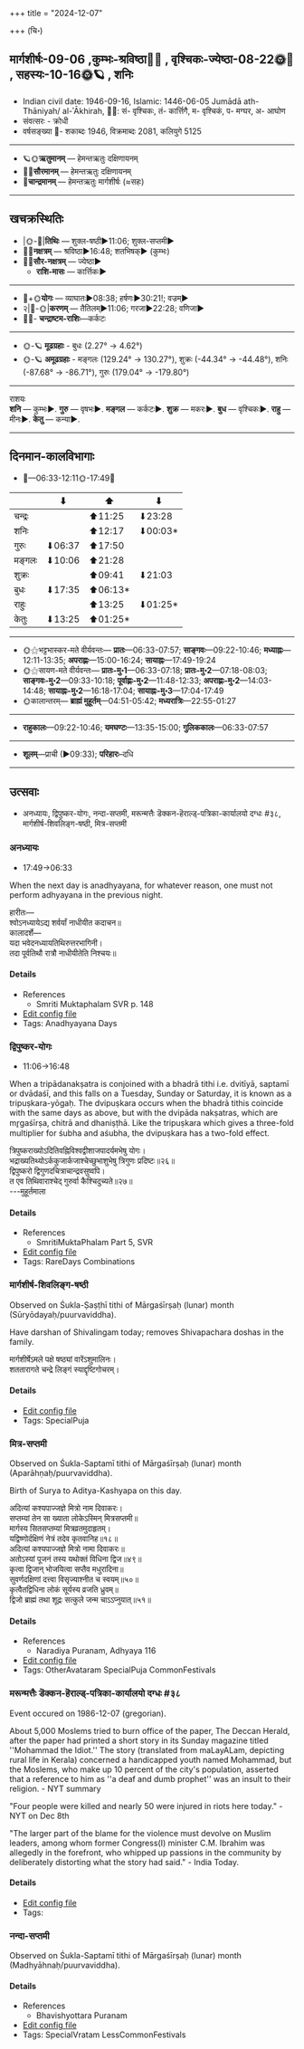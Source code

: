 +++
title = "2024-12-07"

+++
(चि॰)
## मार्गशीर्षः-09-06  ,कुम्भः-श्रविष्ठा🌛🌌  ,  वृश्चिकः-ज्येष्ठा-08-22🌞🌌  ,  सहस्यः-10-16🌞🪐  , शनिः
- Indian civil date: 1946-09-16, Islamic: 1446-06-05 Jumādā ath-Thāniyah/ al-ʾĀkhirah, 🌌🌞: सं- वृश्चिकः, तं- कार्त्तिगै, म- वृश्चिकं, प- मग्घर, अ- आघोण
- संवत्सरः - क्रोधी
- वर्षसङ्ख्या 🌛- शकाब्दः 1946, विक्रमाब्दः 2081, कलियुगे 5125
___________________
- 🪐🌞**ऋतुमानम्** — हेमन्तऋतुः दक्षिणायनम्
- 🌌🌞**सौरमानम्** — हेमन्तऋतुः दक्षिणायनम्
- 🌛**चान्द्रमानम्** — हेमन्तऋतुः मार्गशीर्षः (≈सहः)
___________________


## खचक्रस्थितिः
- |🌞-🌛|**तिथिः** — शुक्ल-षष्ठी►11:06; शुक्ल-सप्तमी►  
- 🌌🌛**नक्षत्रम्** — श्रविष्ठा►16:48; शतभिषक्► (कुम्भः)  
- 🌌🌞**सौर-नक्षत्रम्** — ज्येष्ठा►  
  - **राशि-मासः** — कार्त्तिकः► 
___________________
- 🌛+🌞**योगः** — व्याघातः►08:38; हर्षणः►30:21!; वज्रम्►  
- २|🌛-🌞|**करणम्** — तैतिलम्►11:06; गरजा►22:28; वणिजा►  
- 🌌🌛- **चन्द्राष्टम-राशिः**—कर्कटः  
___________________
- 🌞-🪐 **मूढग्रहाः** - बुधः (2.27° → 4.62°)
- 🌞-🪐 **अमूढग्रहाः** - मङ्गलः (129.24° → 130.27°), शुक्रः (-44.34° → -44.48°), शनिः (-87.68° → -86.71°), गुरुः (179.04° → -179.80°)
___________________
राशयः  
**शनि** — कुम्भः►. **गुरु** — वृषभः►. **मङ्गल** — कर्कटः►. **शुक्र** — मकरः►. **बुध** — वृश्चिकः►. **राहु** — मीनः►. **केतु** — कन्या►. 
___________________


## दिनमान-कालविभागाः
- 🌅—06:33-12:11🌞-17:49🌇  

|      |⬇     |⬆     |⬇     |
|------|-----|-----|------|
|चन्द्रः|     |⬆11:25 |⬇23:28 |
|शनिः   |     |⬆12:17 |⬇00:03*|
|गुरुः  |⬇06:37 |⬆17:50 |     |
|मङ्गलः |⬇10:06 |⬆21:28 |     |
|शुक्रः |     |⬆09:41 |⬇21:03 |
|बुधः   |⬇17:35 |⬆06:13*|     |
|राहुः  |     |⬆13:25 |⬇01:25*|
|केतुः  |⬇13:25 |⬆01:25*|     |
___________________
- 🌞⚝भट्टभास्कर-मते वीर्यवन्तः— **प्रातः**—06:33-07:57; **साङ्गवः**—09:22-10:46; **मध्याह्नः**—12:11-13:35; **अपराह्णः**—15:00-16:24; **सायाह्नः**—17:49-19:24  
- 🌞⚝सायण-मते वीर्यवन्तः— **प्रातः-मु॰1**—06:33-07:18; **प्रातः-मु॰2**—07:18-08:03; **साङ्गवः-मु॰2**—09:33-10:18; **पूर्वाह्णः-मु॰2**—11:48-12:33; **अपराह्णः-मु॰2**—14:03-14:48; **सायाह्नः-मु॰2**—16:18-17:04; **सायाह्नः-मु॰3**—17:04-17:49  
- 🌞कालान्तरम्— **ब्राह्मं मुहूर्तम्**—04:51-05:42; **मध्यरात्रिः**—22:55-01:27  
___________________
- **राहुकालः**—09:22-10:46; **यमघण्टः**—13:35-15:00; **गुलिककालः**—06:33-07:57  
___________________
- **शूलम्**—प्राची (►09:33); **परिहारः**–दधि  
___________________

## उत्सवाः
- अनध्यायः, द्विपुष्कर-योगः, नन्दा-सप्तमी, मरून्मत्तैः डॆक्कन-हॆराल्ड्-पत्रिका-कार्यालयो दग्धः #३८, मार्गशीर्ष-शिवलिङ्ग-षष्ठी, मित्र-सप्तमी
### अनध्यायः
- 17:49→06:33



When the next day is anadhyayana, for whatever reason, one must not perform adhyayana in the previous night.

हारीतः—  
श्वोऽनध्यायेऽद्य शर्वर्यां नाधीयीत कदाचन॥  
कालादर्शे—  
यदा भवेदनध्यायतिथिरुत्तरभागिनी।  
तदा पूर्वतिथौ रात्रौ नाधीयीतेति निश्चयः॥



#### Details
- References
  - Smriti Muktaphalam SVR p.  148
- [Edit config file](https://github.com/jyotisham/adyatithi/blob/master/time_focus/adhyayana/description_only/anadhyAyaH~pUrvarAtrau.toml)
- Tags: Anadhyayana Days


### द्विपुष्कर-योगः
- 11:06→16:48



When a tripādanakṣatra is conjoined with a bhadrā tithi i.e. dvitīyā, saptamī or dvādaśī, and this falls on a Tuesday, Sunday or Saturday, it is known as a tripuṣkara-yōgaḥ. The dvipuṣkara occurs when the bhadrā tithis coincide with the same days as above, but with the dvipāda nakṣatras, which are mr̥gaśīrṣa, chitrā and dhaniṣṭhā. Like the tripuṣkara which gives a three-fold multiplier for śubha and aśubha, the dvipuṣkara has a two-fold effect.

त्रिपुष्कराख्योऽदितिवह्निविश्वद्वीशाजपादर्यमभेषु योगः।  
भद्राख्यतिथ्योऽर्ककुजार्कजाश्चेच्छुभाशुभेषु त्रिगुणः प्रदिष्टः॥२६॥  
द्विपुष्करो द्विगुणदचित्राचान्द्रवसुष्वपि।   
त एव तिथिवाराश्चेद् गुरुर्वा कैश्चिदुच्यते॥२७॥  
---मुहूर्तमाला



#### Details
- References
  - SmritiMuktaPhalam Part 5, SVR
- [Edit config file](https://github.com/jyotisham/adyatithi/blob/master/time_focus/misc_combinations/description_only/dvipuSkara-yOgaH~6.toml)
- Tags: RareDays Combinations


### मार्गशीर्ष-शिवलिङ्ग-षष्ठी

Observed on Śukla-Ṣaṣṭhī tithi of Mārgaśīrṣaḥ (lunar) month (Sūryōdayaḥ/puurvaviddha). 

Have darshan of Shivalingam today; removes Shivapachara doshas in the family.

मार्गशीर्षेऽमले पक्षे षष्ठ्यां वारेंऽशुमालिनः।  
शततारागते चन्द्रे लिङ्गं स्याद्दृष्टिगोचरम्।



#### Details
- [Edit config file](https://github.com/jyotisham/adyatithi/blob/master/general/lunar_month/tithi/09/06/mArgazIrSa-zivaliGga-SaSThI.toml)
- Tags: SpecialPuja


### मित्र-सप्तमी

Observed on Śukla-Saptamī tithi of Mārgaśīrṣaḥ (lunar) month (Aparāhṇaḥ/puurvaviddha). 

Birth of Surya to Aditya-Kashyapa on this day.

अदित्यां कश्यपाज्जज्ञे मित्रो नाम दिवाकरः।  
सप्तम्यां तेन सा ख्याता लोकेऽस्मिन् मित्रसप्तमी॥  
मार्गस्य सितसप्तम्यां मित्रव्रतमुदाहृतम्।  
यद्विष्णोर्दक्षिणं नेत्रं तदेव कृतवानिह॥१८॥  
अदित्यां कश्यपाज्जज्ञे मित्रो नामा दिवाकरः॥  
अतोऽस्यां पूजनं तस्य यथोक्तं विधिना द्विज॥४९॥  
कृत्वा द्विजान् भोजयित्वा सप्तैव मधुरादिना॥  
सुवर्णदक्षिणां दत्त्वा विसृज्याश्नीत च स्वयम्॥५०॥  
कृत्वैतद्विधिना लोकं सूर्यस्य व्रजति ध्रुवम्॥  
द्विजो ब्राह्मं तथा शूद्रः सत्कुले जन्म चाऽऽप्नुयात्॥५१॥



#### Details
- References
  - Naradiya Puranam, Adhyaya 116
- [Edit config file](https://github.com/jyotisham/adyatithi/blob/master/general/lunar_month/tithi/09/07/mitra-saptamI.toml)
- Tags: OtherAvataram SpecialPuja CommonFestivals


### मरून्मत्तैः डॆक्कन-हॆराल्ड्-पत्रिका-कार्यालयो दग्धः #३८

Event occured on 1986-12-07 (gregorian). 

About 5,000 Moslems tried to burn office of the paper, The Deccan Herald, after the paper had printed a short story in its Sunday magazine titled ''Mohammad the Idiot.'' The story (translated from maLayALam, depicting rural life in Kerala) concerned a handicapped youth named Mohammad, but the Moslems, who make up 10 percent of the city's population, asserted that a reference to him as ''a deaf and dumb prophet'' was an insult to their religion. - NYT summary

"Four people were killed and nearly 50 were injured in riots here today." - NYT on Dec 8th

"The larger part of the blame for the violence must devolve on Muslim leaders, among whom former Congress(I) minister C.M. Ibrahim was allegedly in the forefront, who whipped up passions in the community by deliberately distorting what the story had said." - India Today.

#### Details
- [Edit config file](https://github.com/jyotisham/adyatithi/blob/master/mahApuruSha/xatra-later/gregorian/day/12/07/muslims_burn_deccan-herald-office.toml)
- Tags: 


### नन्दा-सप्तमी

Observed on Śukla-Saptamī tithi of Mārgaśīrṣaḥ (lunar) month (Madhyāhnaḥ/puurvaviddha). 



#### Details
- References
  - Bhavishyottara Puranam
- [Edit config file](https://github.com/jyotisham/adyatithi/blob/master/devatA/shakti/lunar_month/tithi/09/07/nandA-saptamI~1.toml)
- Tags: SpecialVratam LessCommonFestivals


